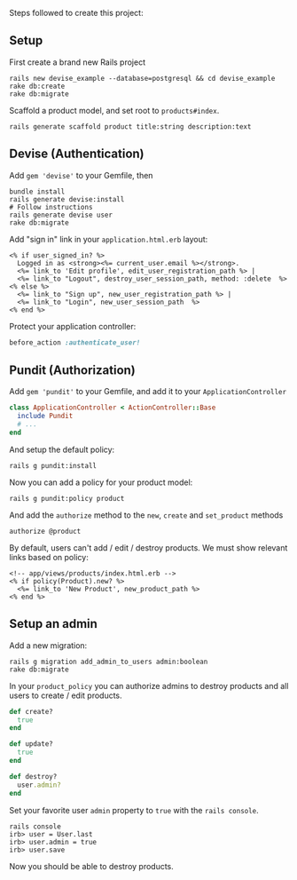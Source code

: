 Steps followed to create this project:

## Setup

First create a brand new Rails project

```shell
rails new devise_example --database=postgresql && cd devise_example
rake db:create
rake db:migrate
```

Scaffold a product model, and set root to `products#index`.

```shell
rails generate scaffold product title:string description:text
```

## Devise (Authentication)

Add `gem 'devise'` to your Gemfile, then

```shell
bundle install
rails generate devise:install
# Follow instructions
rails generate devise user
rake db:migrate
```

Add "sign in" link in your `application.html.erb` layout:

```erb
<% if user_signed_in? %>
  Logged in as <strong><%= current_user.email %></strong>.
  <%= link_to 'Edit profile', edit_user_registration_path %> |
  <%= link_to "Logout", destroy_user_session_path, method: :delete  %>
<% else %>
  <%= link_to "Sign up", new_user_registration_path %> |
  <%= link_to "Login", new_user_session_path  %>
<% end %>
```

Protect your application controller:

```ruby
before_action :authenticate_user!
```

## Pundit (Authorization)

Add `gem 'pundit'` to your Gemfile, and add it to your `ApplicationController`

```ruby
class ApplicationController < ActionController::Base
  include Pundit
  # ...
end
```

And setup the default policy:

```shell
rails g pundit:install
```

Now you can add a policy for your product model:

```shell
rails g pundit:policy product
```

And add the `authorize` method to the `new`, `create` and `set_product` methods

```rails
authorize @product
```

By default, users can't add / edit / destroy products. We must show relevant links based on policy:

```erb
<!-- app/views/products/index.html.erb -->
<% if policy(Product).new? %>
  <%= link_to 'New Product', new_product_path %>
<% end %>
```

## Setup an admin

Add a new migration:

```shell
rails g migration add_admin_to_users admin:boolean
rake db:migrate
```

In your `product_policy` you can authorize admins to destroy products and all users to create / edit products.

```ruby
def create?
  true
end

def update?
  true
end

def destroy?
  user.admin?
end
```

Set your favorite user `admin` property to `true` with the `rails console`.

```shell
rails console
irb> user = User.last
irb> user.admin = true
irb> user.save
```

Now you should be able to destroy products.
